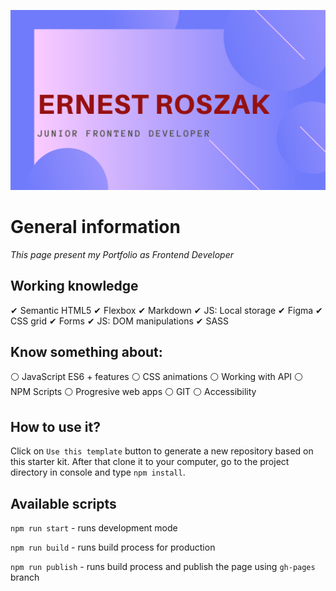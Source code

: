 ![cover](public/ErnestRoszak.png)

# General information

*This page present my Portfolio as Frontend Developer*

## Working knowledge
✔ Semantic HTML5
✔ Flexbox
✔ Markdown
✔ JS: Local storage
✔ Figma
✔ CSS grid
✔ Forms
✔ JS: DOM manipulations
✔ SASS

## Know something about:
⚪ JavaScript ES6 + features
⚪ CSS animations
⚪ Working with API
⚪ NPM Scripts
⚪ Progresive web apps
⚪ GIT
⚪ Accessibility

## How to use it?

Click on `Use this template` button to generate a new repository based on this starter kit. After that clone it to your computer, go to the project directory in console and type `npm install`.

## Available scripts

`npm run start` - runs development mode

`npm run build` - runs build process for production

`npm run publish` - runs build process and publish the page using `gh-pages` branch


